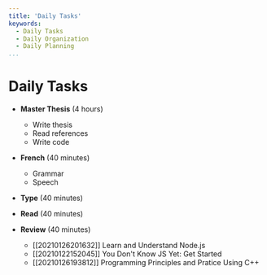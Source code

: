 ```yaml
---
title: 'Daily Tasks'
keywords:
  - Daily Tasks
  - Daily Organization
  - Daily Planning
...
```


# Daily Tasks
  - **Master Thesis** (4 hours)
      - Write thesis
      - Read references
      - Write code

  - **French**        (40 minutes)
      - Grammar
      - Speech
  
  - **Type**          (40 minutes)
  
  - **Read**          (40 minutes)
  
  - **Review**        (40 minutes)
      - [[20210126201632]] Learn and Understand Node.js
      - [[20210122152045]] You Don't Know JS Yet: Get Started
      - [[20210126193812]] Programming Principles and Pratice Using C++